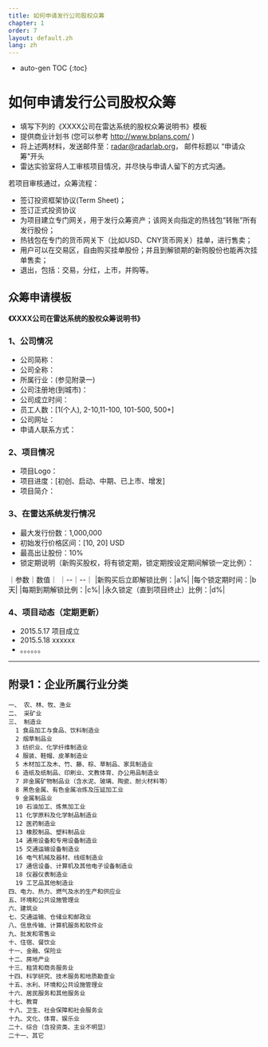 ```yaml
---
title: 如何申请发行公司股权众筹
chapter: 1
order: 7
layout: default.zh
lang: zh
---
```


* auto-gen TOC
{:toc}

# 如何申请发行公司股权众筹
  - 填写下列的《XXXX公司在雷达系统的股权众筹说明书》模板
  - 提供商业计划书 (您可以参考 http://www.bplans.com/ )
  - 将上述两材料，发送邮件至：radar@radarlab.org， 邮件标题以 “申请众筹”开头
  - 雷达实验室将人工审核项目情况，并尽快与申请人留下的方式沟通。

若项目审核通过，众筹流程：
  - 签订投资框架协议(Term Sheet)；
  - 签订正式投资协议
  - 为项目建立专门网关，用于发行众筹资产；该网关向指定的热钱包“转账”所有发行股份；
  - 热钱包在专门的货币网关下（比如USD、CNY货币网关）挂单，进行售卖；
  - 用户可以在交易区，自由购买挂单股份；并且到解锁期的新购股份也能再次挂单售卖；
  - 退出，包括：交易，分红，上市，并购等。


## 众筹申请模板 

**《XXXX公司在雷达系统的股权众筹说明书》**

### 1、公司情况

  * 公司简称：
  * 公司全称：
  * 所属行业：(参见附录一)
  * 公司注册地(到城市)：
  * 公司成立时间：
  * 员工人数：[1(个人), 2-10,11-100, 101-500, 500+]
  * 公司网址：
  * 申请人联系方式：

### 2、项目情况

  * 项目Logo：
  * 项目进度：[初创、启动、中期、已上市、增发]
  * 项目简介：

### 3、在雷达系统发行情况

  * 最大发行份数：1,000,000
  * 初始发行价格区间：[10, 20] USD
  * 最高出让股份：10%
  * 锁定期说明（新购买股权，将有锁定期，锁定期按设定期间解锁一定比例）：

｜参数｜数值｜
｜--｜--｜
|新购买后立即解锁比例：|a%|
|每个锁定期时间：|b 天|
|每期到期解锁比例：|c%|
|永久锁定（直到项目终止）比例：|d%|

### 4、项目动态（定期更新）

  * 2015.5.17 项目成立
  * 2015.5.18 xxxxxx
  * 。。。。。。


------ 

## 附录1：企业所属行业分类

```
一、 农、林、牧、渔业  
二、 采矿业 
三、 制造业  
  1 食品加工与食品、饮料制造业                   
  2 烟草制品业                         
  3 纺织业、化学纤维制造业  
  4 服装、鞋帽、皮革制造业                
  5 木材加工及木、竹、藤、棕、草制品、家具制造业                   
  6 造纸及纸制品、印刷业、文教体育、办公用品制造业               
  7 非金属矿物制品业（含水泥、玻璃、陶瓷、耐火材料等）  
  8 黑色金属、有色金属冶炼及压延加工业           
  9 金属制品业  
  10 石油加工、炼焦加工业  
  11 化学原料及化学制品制造业     
  12 医药制造业                               
  13 橡胶制品、塑料制品业                         
  14 通用设备和专用设备制造业              
  15 交通运输设备制造业             
  16 电气机械及器材、线缆制造业              
  17 通信设备、计算机及其他电子设备制造业        
  18 仪器仪表制造业                        
  19 工艺品其他制造业                    
四、电力、热力、燃气及水的生产和供应业       
五、环境和公共设施管理业  
六、建筑业                              
七、交通运输、仓储业和邮政业                 
八、信息传输、计算机服务和软件业 
九、批发和零售业 
十、住宿、餐饮业 
十一、金融、保险业 
十二、房地产业  
十三、租赁和商务服务业  
十四、科学研究、技术服务和地质勘查业 
十五、水利、环境和公共设施管理业 
十六、居民服务和其他服务业 
十七、教育  
十八、卫生、社会保障和社会服务业 
十九、文化、体育、娱乐业  
二十、综合（含投资类、主业不明显） 
二十一、其它
```

